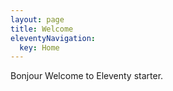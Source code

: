 ```yaml
---
layout: page
title: Welcome
eleventyNavigation:
  key: Home
---
```


Bonjour Welcome to Eleventy starter.

